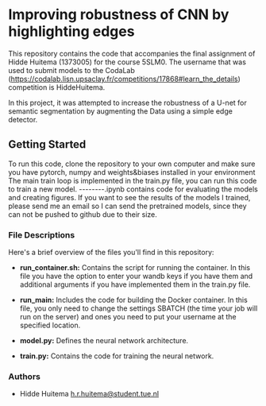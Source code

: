 # Improving robustness of CNN by highlighting edges
This repository contains the code that accompanies the final assignment of Hidde Huitema (1373005) for the course 5SLM0.
The username that was used to submit models to the CodaLab (https://codalab.lisn.upsaclay.fr/competitions/17868#learn_the_details) competition is HiddeHuitema.

In this project, it was attempted to increase the robustness of a U-net for semantic segmentation by augmenting the Data using a simple edge detector.


## Getting Started
To run this code, clone the repository to your own computer and make sure you have pytorch, numpy and weights&biases installed in your environment
The main train loop is implemented in the train.py file, you can run this code to train a new model. 
--------.ipynb contains code for evaluating the models and creating figures. If you want to see the results of the models I trained, please send me an email so I can send the pretrained models, since they can not be pushed to github due to their size. 


### File Descriptions

Here's a brief overview of the files you'll find in this repository:

- **run_container.sh:** Contains the script for running the container. In this file you have the option to enter your wandb keys if you have them and additional arguments if you have implemented them in the train.py file.

  
- **run_main:** Includes the code for building the Docker container. In this file, you only need to change the settings SBATCH (the time your job will run on the server) and ones you need to put your username at the specified location.
  

- **model.py:** Defines the neural network architecture.

  
- **train.py:** Contains the code for training the neural network.

### Authors

- Hidde Huitema
    h.r.huitema@student.tue.nl 
